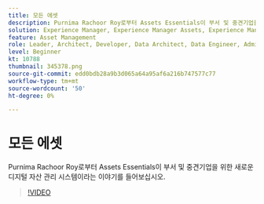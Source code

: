 ```yaml
---
title: 모든 에셋
description: Purnima Rachoor Roy로부터 Assets Essentials이 부서 및 중견기업을 위한 새로운 디지털 자산 관리 시스템이라는 이야기를 들어보십시오.
solution: Experience Manager, Experience Manager Assets, Experience Manager as a Cloud Service
feature: Asset Management
role: Leader, Architect, Developer, Data Architect, Data Engineer, Admin, User
level: Beginner
kt: 10788
thumbnail: 345378.png
source-git-commit: edd0bdb28a9b3d065a64a95af6a216b747577c77
workflow-type: tm+mt
source-wordcount: '50'
ht-degree: 0%

---
```



# 모든 에셋

Purnima Rachoor Roy로부터 Assets Essentials이 부서 및 중견기업을 위한 새로운 디지털 자산 관리 시스템이라는 이야기를 들어보십시오.

>[!VIDEO](https://video.tv.adobe.com/v/345378/?quality=12&learn=on)
